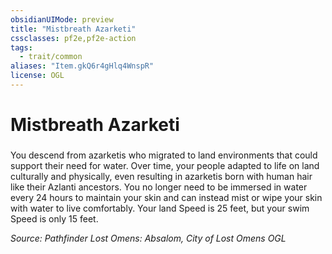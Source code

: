 ```yaml
---
obsidianUIMode: preview
title: "Mistbreath Azarketi"
cssclasses: pf2e,pf2e-action
tags:
  - trait/common
aliases: "Item.gkQ6r4gHlq4WnspR"
license: OGL
---
```

# Mistbreath Azarketi

### 






You descend from azarketis who migrated to land environments that could support their need for water. Over time, your people adapted to life on land culturally and physically, even resulting in azarketis born with human hair like their Azlanti ancestors. You no longer need to be immersed in water every 24 hours to maintain your skin and can instead mist or wipe your skin with water to live comfortably. Your land Speed is 25 feet, but your swim Speed is only 15 feet.

*Source: Pathfinder Lost Omens: Absalom, City of Lost Omens*
*OGL*